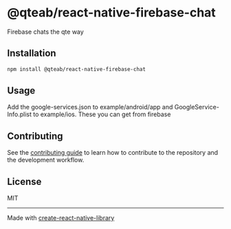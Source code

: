 # @qteab/react-native-firebase-chat

Firebase chats the qte way

## Installation

```sh
npm install @qteab/react-native-firebase-chat
```

## Usage

Add the google-services.json to example/android/app and GoogleService-Info.plist to example/ios. These you can get from firebase

## Contributing

See the [contributing guide](CONTRIBUTING.md) to learn how to contribute to the repository and the development workflow.

## License

MIT

---

Made with [create-react-native-library](https://github.com/callstack/react-native-builder-bob)
